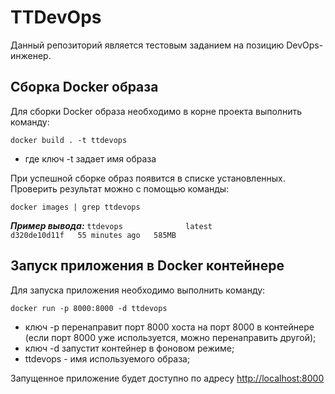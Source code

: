 # TTDevOps

Данный репозиторий является тестовым заданием на позицию DevOps-инженер. 

## Сборка Docker образа

Для сборки Docker образа необходимо в корне проекта выполнить команду:

```docker build . -t ttdevops```  

* где ключ -t задает имя образа

При успешной сборке образ появится в списке установленных. Проверить результат можно с помощью команды: 

```docker images | grep ttdevops```

***Пример вывода:***
```ttdevops              latest                              d320de10d11f   55 minutes ago   585MB```

## Запуск приложения в Docker контейнере

Для запуска приложения необходимо выполнить команду: 

```docker run -p 8000:8000 -d ttdevops```

* ключ -p перенаправит порт 8000 хоста на порт 8000 в контейнере (если порт 8000 уже используется, можно перенаправить другой);
* ключ -d запустит контейнер в фоновом режиме;
* ttdevops - имя используемого образа;
  
Запущенное приложение будет доступно по адресу [http://localhost:8000](http://localhost:8000)
